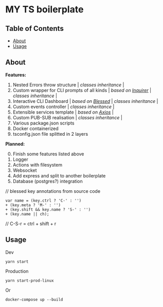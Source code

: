 # MY TS boilerplate

## Table of Contents

- [About](#about)
- [Usage](#usage)

## About <a name = "about"></a>

**Features:**

1. Nested Errors throw structure | _classes inheritance_ |
2. Custom wrapper for CLI prompts of all kinds | _based on [Inquirer](https://www.npmjs.com/package/inquirer)_ | _classes inheritance_ |
3. Interactive CLI Dashboard | _based on [Blessed](https://www.npmjs.com/package/blessed)_ | _classes inheritance_ |
4. Custom events controller | _classes inheritance_ |
5. Extensible services template | _based on [Axios](https://www.npmjs.com/package/axios)_ |
6. Custom PUB-SUB realisation | _classes inheritance_ |
7. Various package.json scripts
8. Docker containerized
9. tsconfig.json file splitted in 2 layers

**Planned:**

0. Finish some features listed above
1. Logger
2. Actions with filesystem
3. Websocket
4. Add express and split to another boilerplate
5. Database (postgres?) integration 


// blessed key annotations from source code 
```
var name = (key.ctrl ? 'C-' : '')
+ (key.meta ? 'M-' : '')
+ (key.shift && key.name ? 'S-' : '')
+ (key.name || ch);
```
// C-S-r = ctrl + shift + r

## Usage <a name = "usage"></a>

Dev

```yarn start```

Production

```yarn start-prod-linux```

Or

```docker-compose up --build```
 
